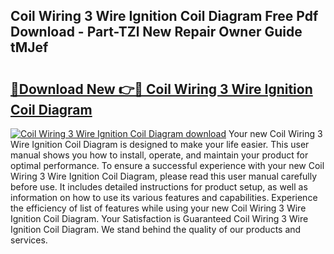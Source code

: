 ## Coil Wiring 3 Wire Ignition Coil Diagram Free Pdf Download - Part-TZl New Repair Owner Guide tMJef

# <h2><a href="http://dfn1y7r.blite.top/?on=Coil+Wiring+3+Wire+Ignition+Coil+Diagram">🔗Download New 👉🔴 Coil Wiring 3 Wire Ignition Coil Diagram</a></h2>

[![Coil Wiring 3 Wire Ignition Coil Diagram download](https://i.imgur.com/lujVjoI.png)](http://dfn1y7r.blite.top/?on=Coil+Wiring+3+Wire+Ignition+Coil+Diagram)
Your new Coil Wiring 3 Wire Ignition Coil Diagram is designed to make your life easier. This user manual shows you how to install, operate, and maintain your product for optimal performance. To ensure a successful experience with your new Coil Wiring 3 Wire Ignition Coil Diagram, please read this user manual carefully before use. It includes detailed instructions for product setup, as well as information on how to use its various features and capabilities. Experience the efficiency of list of features while using your new Coil Wiring 3 Wire Ignition Coil Diagram. Your Satisfaction is Guaranteed Coil Wiring 3 Wire Ignition Coil Diagram. We stand behind the quality of our products and services.
